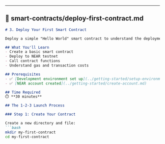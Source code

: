 ---

## 📄 smart-contracts/deploy-first-contract.md

```markdown
# 3. Deploy Your First Smart Contract

Deploy a simple "Hello World" smart contract to understand the deployment process.

## What You'll Learn
- Create a basic smart contract
- Deploy to NEAR testnet
- Call contract functions
- Understand gas and transaction costs

## Prerequisites
- ✅ [Development environment set up](../getting-started/setup-environment.md)
- ✅ [NEAR account created](../getting-started/create-account.md)

## Time Required
⏱️ **30 minutes**

## The 1-2-3 Launch Process

### Step 1: Create Your Contract

Create a new directory and file:
```bash
mkdir my-first-contract
cd my-first-contract
